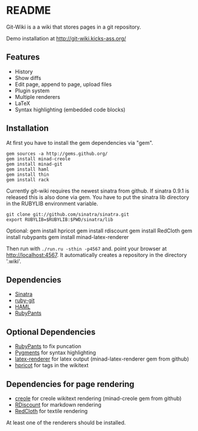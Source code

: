 README
======

Git-Wiki is a a wiki that stores pages in a git repository.

Demo installation at http://git-wiki.kicks-ass.org/

Features
--------

- History
- Show diffs
- Edit page, append to page, upload files
- Plugin system
- Multiple renderers
- LaTeX
- Syntax highlighting (embedded code blocks)

Installation
------------

At first you have to install the gem dependencies via "gem".

    gem sources -a http://gems.github.org/
    gem install minad-creole
    gem install minad-git
    gem install haml
    gem install thin
    gem install rack

Currently git-wiki requires the newest sinatra from github. If sinatra 0.9.1 is released this is also done via gem. You have to put the sinatra lib directory in the RUBYLIB environment variable.

    git clone git://github.com/sinatra/sinatra.git
    export RUBYLIB=$RUBYLIB:$PWD/sinatra/lib

Optional:
    gem install hpricot
    gem install rdiscount
    gem install RedCloth
    gem install rubypants
    gem install minad-latex-renderer

Then run with `./run.ru -sthin -p4567` and. point your browser at <http://localhost:4567>.
It automatically creates a repository in the directory '.wiki'.

Dependencies
------------

- [Sinatra][]
- [ruby-git][]
- [HAML][]
- [RubyPants][]

Optional Dependencies
---------------------

- [RubyPants][] to fix puncation
- [Pygments][] for syntax highlighting
- [latex-renderer][] for latex output (minad-latex-renderer gem from github)
- [hpricot][] for tags in the wikitext

Dependencies for page rendering
-------------------------------

- [creole][] for creole wikitext rendering (minad-creole gem from github)
- [RDiscount][] for markdown rendering
- [RedCloth][] for textile rendering

At least one of the renderers should be installed.

  [Sinatra]: http://www.sinatrarb.com
  [ruby-git]: http://github.com/schacon/ruby-git
  [HAML]: http://haml.hamptoncatlin.com
  [RDiscount]: http://github.com/rtomayko/rdiscount
  [RedCloth]: http://whytheluckystiff.net/ruby/redcloth/
  [RubyPants]: http://chneukirchen.org/blog/static/projects/rubypants.html
  [creole]: http://github.com/minad/creole
  [latex-renderer]: http://github.com/minad/latex-renderer
  [pygments]: http://pygments.org/
  [hpricot]: http://wiki.github.com/why/hpricot
